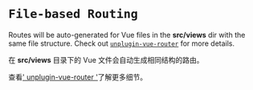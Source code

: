 # `File-based Routing`

Routes will be auto-generated for Vue files in the  **src/views** dir with the same file structure.
Check out [`unplugin-vue-router`](https://github.com/posva/unplugin-vue-router) for more details.

在 **src/views** 目录下的 Vue 文件会自动生成相同结构的路由。

查看[' unplugin-vue-router '](https://github.com/posva/unplugin-vue-router)了解更多细节。
